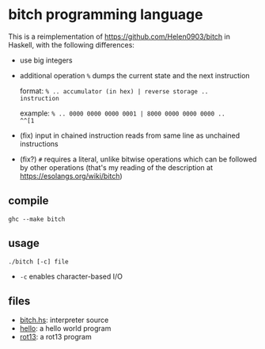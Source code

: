 # bitch programming language

This is a reimplementation of https://github.com/Helen0903/bitch in Haskell,
with the following differences:

* use big integers

* additional operation <code>%</code> dumps the current state and the next
  instruction

  format:
  <code>% .. accumulator (in hex) | reverse storage .. instruction</code>

  example:
  <code>% .. 0000 0000 0000 0001 | 8000 0000 0000 0000 .. ^^[1</code>

* (fix) input in chained instruction reads from same line as unchained
  instructions

* (fix?) <code>#</code> requires a literal, unlike bitwise operations which
  can be followed by other operations (that's my reading of the description
  at https://esolangs.org/wiki/bitch)

## compile

<code>ghc --make bitch</code>

## usage

<code>./bitch [-c] file</code>

* <code>-c</code> enables character-based I/O

## files

* [bitch.hs](bitch.hs): interpreter source
* [hello](hello): a hello world program
* [rot13](rot13): a rot13 program